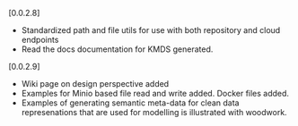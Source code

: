 [0.0.2.8]
* Standardized path and file utils for use with both repository and cloud endpoints
* Read the docs documentation for KMDS generated.


[0.0.2.9]
* Wiki page on design perspective added
* Examples for Minio based file read and write added. Docker files added.
* Examples of generating semantic meta-data for clean data represenations that are used for modelling is illustrated with woodwork.
